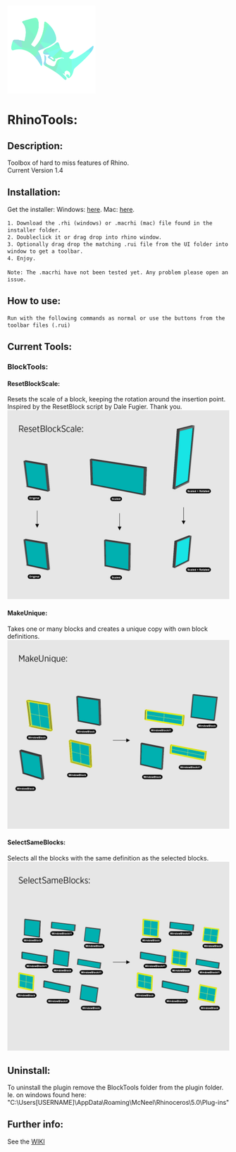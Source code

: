 <img src="https://github.com/ejnaren/rhinotools/raw/master/docs/images/RhinoTools%20Logo.png" width="200" alt="Logo of RhinoTools"/>

# RhinoTools:

## Description:
Toolbox of hard to miss features of Rhino.  
Current Version 1.4

## Installation:
Get the installer:
Windows: <a href="https://github.com/ejnaren/rhinotools/blob/master/installer/BlockTools%201.4.rhi" alt="link to installer">here</a>.
Mac: <a href="https://github.com/ejnaren/rhinotools/blob/master/installer/BlockTools%201.4.macrhi" alt="link to installer">here</a>.

    1. Download the .rhi (windows) or .macrhi (mac) file found in the installer folder.
    2. Doubleclick it or drag drop into rhino window.
    3. Optionally drag drop the matching .rui file from the UI folder into window to get a toolbar.
    4. Enjoy.
    
    Note: The .macrhi have not been tested yet. Any problem please open an issue.

## How to use:
    Run with the following commands as normal or use the buttons from the toolbar files (.rui)

## Current Tools:

### BlockTools:

#### ResetBlockScale:
Resets the scale of a block, keeping the rotation around the insertion point.
Inspired by the ResetBlock script by Dale Fugier. Thank you.
![Example of ResetBlockScale script](https://raw.githubusercontent.com/ejnaren/rhinotools/master/docs/images/ExampleImages%20ResetBlockScale.jpg)
#### MakeUnique:
Takes one or many blocks and creates a unique copy with own block definitions.
![Example of MakeUnique script](https://raw.githubusercontent.com/ejnaren/rhinotools/master/docs/images/ExampleImages%20MakeUnique.jpg)
#### SelectSameBlocks:
Selects all the blocks with the same definition as the selected blocks.
![Example of SelectSameBlocks script](https://raw.githubusercontent.com/ejnaren/rhinotools/master/docs/images/ExampleImages%20SelectSameBlocks.jpg)

        
## Uninstall:
To uninstall the plugin remove the BlockTools folder from the plugin folder.
Ie. on windows found here:
"C:\Users\[USERNAME]\AppData\Roaming\McNeel\Rhinoceros\5.0\Plug-ins"

## Further info:
See the [WIKI](https://github.com/ejnaren/rhinotools/wiki)




